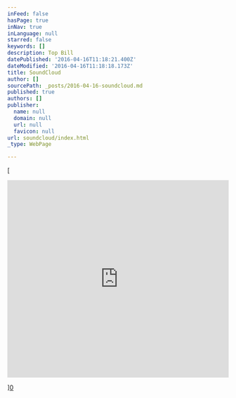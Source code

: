 ```yaml
---
inFeed: false
hasPage: true
inNav: true
inLanguage: null
starred: false
keywords: []
description: Top Bill
datePublished: '2016-04-16T11:18:21.400Z'
dateModified: '2016-04-16T11:18:18.173Z'
title: SoundCloud
author: []
sourcePath: _posts/2016-04-16-soundcloud.md
published: true
authors: []
publisher:
  name: null
  domain: null
  url: null
  favicon: null
url: soundcloud/index.html
_type: WebPage

---
```

[

<iframe width=" 100%" height="450" scrolling="no" frameborder="no" src="https://w.soundcloud.com/player/?url=https%3A//api.soundcloud.com/tracks/246724202&amp;auto_play=false&amp;hide_related=false&amp;show_comments=true&amp;show_user=true&amp;show_reposts=false&amp;visual=true" style="">Top Bill</iframe>

][0]

[0]: href